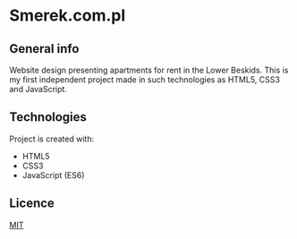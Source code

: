 # Smerek.com.pl

## General info
Website design presenting apartments for rent in the Lower Beskids. 
This is my first independent project made in such technologies as HTML5, CSS3 and JavaScript.

## Technologies
Project is created with:
- HTML5
- CSS3
- JavaScript (ES6)

## Licence
[MIT](https://choosealicense.com/licenses/mit/)